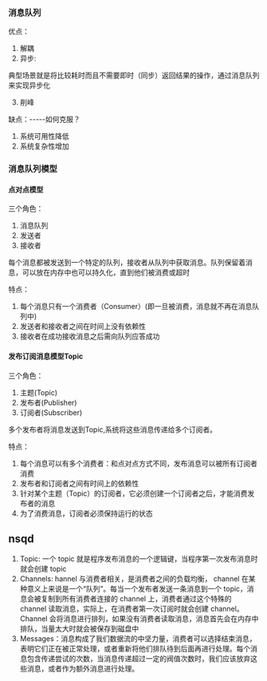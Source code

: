 ### 消息队列

优点：

1. 解耦
2. 异步:

典型场景就是将比较耗时而且不需要即时（同步）返回结果的操作，通过消息队列来实现异步化

3. 削峰


缺点：-----如何克服？

1. 系统可用性降低
2. 系统复杂性增加


### 消息队列模型
#### 点对点模型
三个角色：
1. 消息队列
2. 发送者
3. 接收者

每个消息都被发送到一个特定的队列，接收者从队列中获取消息。队列保留着消息，可以放在内存中也可以持久化，直到他们被消费或超时

特点：
1. 每个消息只有一个消费者（Consumer）(即一旦被消费，消息就不再在消息队列中)
2. 发送者和接收者之间在时间上没有依赖性
3. 接收者在成功接收消息之后需向队列应答成功

#### 发布订阅消息模型Topic
三个角色：
1. 主题(Topic)
2. 发布者(Publisher)
3. 订阅者(Subscriber)

多个发布者将消息发送到Topic,系统将这些消息传递给多个订阅者。

特点：
1. 每个消息可以有多个消费者：和点对点方式不同，发布消息可以被所有订阅者消费
2. 发布者和订阅者之间有时间上的依赖性
3. 针对某个主题（Topic）的订阅者，它必须创建一个订阅者之后，才能消费发布者的消息
4. 为了消费消息，订阅者必须保持运行的状态

## nsqd

1. Topic: 一个 topic 就是程序发布消息的一个逻辑键，当程序第一次发布消息时就会创建 topic
2. Channels: hannel 与消费者相关，是消费者之间的负载均衡， channel 在某种意义上来说是一个“队列”。每当一个发布者发送一条消息到一个 topic，消息会被复制到所有消费者连接的 channel 上，消费者通过这个特殊的 channel 读取消息，实际上，在消费者第一次订阅时就会创建 channel。 Channel 会将消息进行排列，如果没有消费者读取消息，消息首先会在内存中排队，当量太大时就会被保存到磁盘中
3. Messages：消息构成了我们数据流的中坚力量，消费者可以选择结束消息，表明它们正在被正常处理，或者重新将他们排队待到后面再进行处理。每个消息包含传递尝试的次数，当消息传递超过一定的阀值次数时，我们应该放弃这些消息，或者作为额外消息进行处理。
